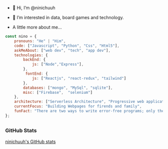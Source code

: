 - 👋 Hi, I’m @ninichuuh
- 👀 I’m interested in data, board games and technology.

- A little more about me...

```javascript
const nino = {
    pronouns: "He" | "Him",
    code: ["Javascript", "Python", "Css", "Html5"],
    askMeAbout: ["web dev", "tech", "app dev"],
    technologies: {
        backEnd: {
            js: ["Node","Express"],
        },
         fontEnd: {
            js: ["Reactjs", "react-redux", "tailwind"] 
        },
        databases: ["mongo", "MySql", "sqlite"],
        misc: ["Firebase",  "selenium"]
    },
    architecture: ["Serverless Architecture", "Progressive web applications", "Single page applications"],
    currentFocus: "Building Webpages for firends and family",
    funFact: "There are two ways to write error-free programs; only the third one works"
};
```
## <h3 align="left">GitHub Stats</h3>


  
[ninichuuh's GitHub stats](https://github-readme-stats.vercel.app/api?username=ninichuuh&count_private=true&show_icons=true&theme=radical)

<!---
ninichuuh/ninichuuh is a ✨ special ✨ repository because its `README.md` (this file) appears on your GitHub profile.
You can click the Preview link to take a look at your changes.
--->


